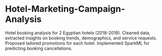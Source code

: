 # Hotel-Marketing-Campaign-Analysis
Hotel booking analysis for 2 Egyptian hotels (2018-2019). Cleaned data, extracted insights on booking trends, demographics, and service requests. Proposed tailored promotions for each hotel. Implemented SparkML for predicting booking cancellations.
